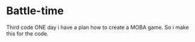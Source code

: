 # Battle-time
Third code
ONE day i have a plan how to create a MOBA game. So i make this for the code.
